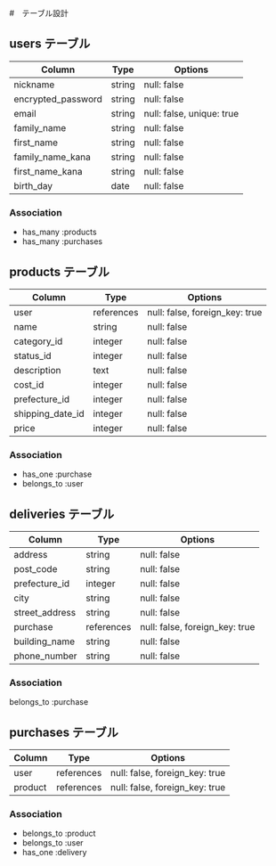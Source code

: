 #　テーブル設計

## users テーブル

| Column             | Type      | Options                        |
|------------------- | --------- | ------------------------------ |
| nickname           | string    | null: false                    |
| encrypted_password | string    | null: false                    |   
| email              | string    | null: false, unique: true      |
| family_name        | string    | null: false                    | 
| first_name         | string    | null: false                    |
| family_name_kana   | string    | null: false                    |
| first_name_kana    | string    | null: false                    |
| birth_day          | date      | null: false                    |


### Association

- has_many :products
- has_many :purchases



## products テーブル

| Column             | Type       | Options                        |
|------------------- | ---------- | ------------------------------ |
| user               | references | null: false, foreign_key: true |
| name               | string     | null: false                    |
| category_id        | integer    | null: false                    |
| status_id          | integer    | null: false                    |
| description        | text       | null: false                    |
| cost_id            | integer    | null: false                    |
| prefecture_id      | integer    | null: false                    |
| shipping_date_id   | integer    | null: false                    |
| price              | integer    | null: false                    |



### Association

- has_one :purchase
- belongs_to :user



## deliveries テーブル

| Column             | Type       | Options                        |
|------------------- | ---------- | ------------------------------ |
| address            | string     | null: false                    |
| post_code          | string     | null: false                    |
| prefecture_id      | integer    | null: false                    |
| city               | string     | null: false                    |
| street_address     | string     | null: false                    |
| purchase           | references | null: false, foreign_key: true |
| building_name      | string     | null: false                    |
| phone_number       | string     | null: false                    |

<!-- purchaseの外部キーカラムを追加しましょう。 -->
<!-- このカラムを追加することで、１つの配送先情報に「誰が購入したどの商品の購入履歴情報か」を紐付けることができます。 -->

<!-- 電話番号のカラム型は文字列型。電話番号のように先頭が0で始まるものは、整数型としますと0落ちという先頭の0が消える現象が起きるためです。 -->

### Association

 belongs_to :purchase


## purchases テーブル

| Column             | Type       | Options                        |
|------------------- | ---------- | ------------------------------ |
| user               | references | null: false, foreign_key: true |
| product            | references | null: false, foreign_key: true |


### Association

- belongs_to :product
- belongs_to :user
- has_one :delivery

<!-- 1人のユーザーと1つのツイートに所属するので、belongs_to :モデル単数形 -->